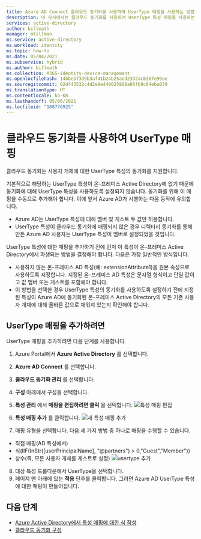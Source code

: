 ```yaml
---
title: Azure AD Connect 클라우드 동기화를 사용하여 UserType 매핑을 사용하는 방법
description: 이 문서에서는 클라우드 동기화를 사용하여 UserType 특성 매핑을 사용하는 방법을 설명합니다.
services: active-directory
author: billmath
manager: mtillman
ms.service: active-directory
ms.workload: identity
ms.topic: how-to
ms.date: 05/04/2021
ms.subservice: hybrid
ms.author: billmath
ms.collection: M365-identity-device-management
ms.openlocfilehash: 14bbeb7339b3af41b24b25aed2332ac8367e99ae
ms.sourcegitcommit: 02d443532c4d2e9e449025908a05fb9c84eba039
ms.translationtype: HT
ms.contentlocale: ko-KR
ms.lasthandoff: 05/06/2021
ms.locfileid: "108776925"
---
```

# <a name="map-usertype-with-cloud-sync"></a>클라우드 동기화를 사용하여 UserType 매핑

클라우드 동기화는 사용자 개체에 대한 UserType 특성의 동기화를 지원합니다. 

기본적으로 해당하는 UserType 특성이 온-프레미스 Active Directory에 없기 때문에 동기화에 대해 UserType 특성을 사용하도록 설정되지 않습니다. 동기화를 위해 이 매핑을 수동으로 추가해야 합니다. 이에 앞서 Azure AD가 시행하는 다음 동작에 유의합니다.

- Azure AD는 UserType 특성에 대해 멤버 및 게스트 두 값만 허용합니다.
- UserType 특성이 클라우드 동기화에 매핑되지 않은 경우 디렉터리 동기화를 통해 만든 Azure AD 사용자는 UserType 특성이 멤버로 설정되었을 것입니다.

UserType 특성에 대한 매핑을 추가하기 전에 먼저 이 특성이 온-프레미스 Active Directory에서 파생되는 방법을 결정해야 합니다. 다음은 가장 일반적인 방식입니다.

 - 사용하지 않는 온-프레미스 AD 특성(예: extensionAttribute1)을 원본 속성으로 사용하도록 지정합니다. 지정된 온-프레미스 AD 특성은 문자열 형식이고 단일 값이고 값 멤버 또는 게스트를 포함해야 합니다.
 - 이 방법을 선택한 경우 UserType 특성의 동기화를 사용하도록 설정하기 전에 지정된 특성이 Azure AD에 동기화된 온-프레미스 Active Directory의 모든 기존 사용자 개체에 대해 올바른 값으로 채워져 있는지 확인해야 합니다.

## <a name="to-add-the-usertype-mapping"></a>UserType 매핑을 추가하려면
UserType 매핑을 추가하려면 다음 단계를 사용합니다.

 1. Azure Portal에서 **Azure Active Directory** 를 선택합니다.
 2. **Azure AD Connect** 를 선택합니다.
 3. **클라우드 동기화 관리** 를 선택합니다.
 4. **구성** 아래에서 구성을 선택합니다.
 5. **특성 관리** 에서 **매핑을 편집하려면 클릭** 을 선택합니다.
  ![특성 매핑 편집](media/how-to-map-usertype/usertype-1.png) 

 6. **특성 매핑 추가** 를 클릭합니다.
    ![새 특성 매핑 추가](media/how-to-map-usertype/usertype-2.png) 
7. 매핑 유형을 선택합니다. 다음 세 가지 방법 중 하나로 매핑을 수행할 수 있습니다.
 - 직접 매핑(AD 특성에서)
 - 식(IIF(InStr([userPrincipalName], "@partners") > 0,"Guest","Member"))
 - 상수(즉, 모든 사용자 개체를 게스트로 설정)
  ![usertype 추가](media/how-to-map-usertype/usertype-3.png) 
8. 대상 특성 드롭다운에서 UserType을 선택합니다.
9. 페이지 맨 아래에 있는 **적용** 단추를 클릭합니다. 그러면 Azure AD UserType 특성에 대한 매핑이 만들어집니다.

## <a name="next-steps"></a>다음 단계 

- [Azure Active Directory에서 특성 매핑에 대한 식 작성](reference-expressions.md)
- [클라우드 동기화 구성](how-to-configure.md)
